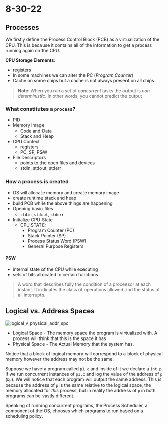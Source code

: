 # 8-30-22
## Processes
We firstly define the Process Control Block (PCB) as a virtualization of the CPU. This is because it contains all of the information to get a process running again on the CPU. 

**CPU Storage Elements**:
- registers
- In some machines we can alter the PC (*Program Counter*)
- Cache on some chips but a cache is not always present on all chips.

> **Note**: When you run a set of *concurrent* tasks the output is *non-deterministic*. In other words, you cannot predict the output

### What constitutes a `process`?
- PID
- Memory Image
	- Code and Data 
	- Stack and Heap
- CPU Context
	- registers
	- PC, SP, PSW
- File Descriptors
	- points to the open files and devices
	- stdin, stdout, stderr

### How a process is created
- OS will allocate memory and create memory image
- create runtime stack and heap
- build PCB while the above things are happening
- Opening basic files 
	-  `stdin`, `stdout`, `stderr`
- Initialize CPU State 
	- CPU STATE:
		- Program Counter (PC)
		- Stack Pointer (SP)
		- Process Status Word (PSW)
		- General Purpose Registers

#### PSW
- internal state of the CPU while executing
- sets of bits allocated to certain functions

> A word that describes fully the condition of a processor at each instant. It indicates the class of operations allowed and the status of all interrupts. 

## Logical vs. Address Spaces
![logical_v_physical_addr_spc](/img/logical_v_physical_addr_spc.png)

 - Logical Space - The memory space the program is virtualized with. A process will think that this is the space it has
 - Physical Space - The Actual Memory that the system has. 

Notice that a block of logical memory will correspond to a block of physical memory however the address may not be the same. 

Suppose we have a program called `p1.c` and inside of it we declare a `int p`. If we run concurrent instances of `p1.c` and log the value of the address of `p` (`&p`). We will notice that each program will output the same address. This is because the address of `p` is the same relative to the logical space, the memory allocated for *this* process, but in reality the address of `p` in both programs can be vastly different. 

Speaking of running concurrent programs, the Process Scheduler, a component of the OS, chooses which programs to run based on a scheduling policy. 
